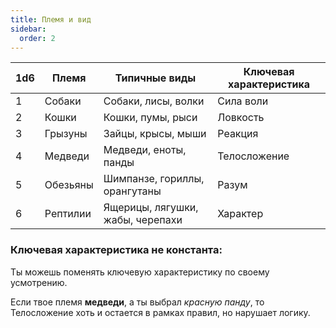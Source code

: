 ```yaml
---
title: Племя и вид
sidebar:
  order: 2
---
```


| 1d6 | Племя    | Типичные виды                    | Ключевая характеристика |
| --- | -------- | -------------------------------- | ----------------------- |
| 1   | Собаки   | Собаки, лисы, волки              | Сила воли               |
| 2   | Кошки    | Кошки, пумы, рыси                | Ловкость                |
| 3   | Грызуны  | Зайцы, крысы, мыши               | Реакция                 |
| 4   | Медведи  | Медведи, еноты, панды            | Телосложение            |
| 5   | Обезьяны | Шимпанзе, гориллы, орангутаны    | Разум                   |
| 6   | Рептилии | Ящерицы, лягушки, жабы, черепахи | Характер                |

### Ключевая характеристика не константа:

Ты можешь поменять ключевую характеристику по своему усмотрению.

Если твое племя **медведи**, а ты выбрал _красную панду_, то Телосложение
хоть и остается в рамках правил, но нарушает логику.
